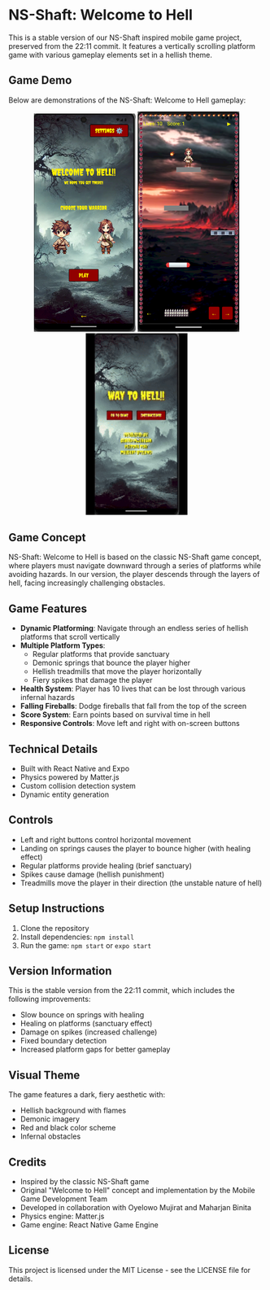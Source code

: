 # NS-Shaft: Welcome to Hell

This is a stable version of our NS-Shaft inspired mobile game project, preserved from the 22:11 commit. It features a vertically scrolling platform game with various gameplay elements set in a hellish theme.

## Game Demo

Below are demonstrations of the NS-Shaft: Welcome to Hell gameplay:

<p align="center">
  <img src="assets/Welcome%20to%20Hell_Demo1.png" alt="Character Selection Screen" width="200" />
  <img src="assets/Welcome%20to%20Hell_Demo2.png" alt="Gameplay Screen" width="200" />
  <img src="assets/Welcome%20to%20Hell_Demo.gif" alt="Gameplay Demo" width="200" />
</p>

## Game Concept

NS-Shaft: Welcome to Hell is based on the classic NS-Shaft game concept, where players must navigate downward through a series of platforms while avoiding hazards. In our version, the player descends through the layers of hell, facing increasingly challenging obstacles.

## Game Features

- **Dynamic Platforming**: Navigate through an endless series of hellish platforms that scroll vertically
- **Multiple Platform Types**:
  - Regular platforms that provide sanctuary
  - Demonic springs that bounce the player higher
  - Hellish treadmills that move the player horizontally
  - Fiery spikes that damage the player
- **Health System**: Player has 10 lives that can be lost through various infernal hazards
- **Falling Fireballs**: Dodge fireballs that fall from the top of the screen
- **Score System**: Earn points based on survival time in hell
- **Responsive Controls**: Move left and right with on-screen buttons

## Technical Details

- Built with React Native and Expo
- Physics powered by Matter.js
- Custom collision detection system
- Dynamic entity generation

## Controls

- Left and right buttons control horizontal movement
- Landing on springs causes the player to bounce higher (with healing effect)
- Regular platforms provide healing (brief sanctuary)
- Spikes cause damage (hellish punishment)
- Treadmills move the player in their direction (the unstable nature of hell)

## Setup Instructions

1. Clone the repository
2. Install dependencies: `npm install`
3. Run the game: `npm start` or `expo start`

## Version Information

This is the stable version from the 22:11 commit, which includes the following improvements:
- Slow bounce on springs with healing
- Healing on platforms (sanctuary effect)
- Damage on spikes (increased challenge)
- Fixed boundary detection
- Increased platform gaps for better gameplay

## Visual Theme

The game features a dark, fiery aesthetic with:
- Hellish background with flames
- Demonic imagery
- Red and black color scheme
- Infernal obstacles

## Credits

- Inspired by the classic NS-Shaft game
- Original "Welcome to Hell" concept and implementation by the Mobile Game Development Team
- Developed in collaboration with Oyelowo Mujirat and Maharjan Binita
- Physics engine: Matter.js
- Game engine: React Native Game Engine

## License

This project is licensed under the MIT License - see the LICENSE file for details.

